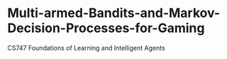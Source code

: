 # Multi-armed-Bandits-and-Markov-Decision-Processes-for-Gaming

CS747 Foundations of Learning and Intelligent Agents
